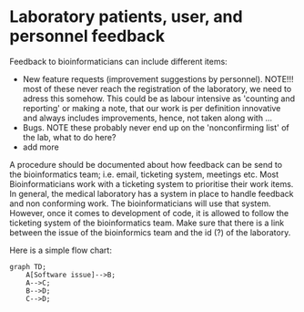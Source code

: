 # Laboratory patients, user, and personnel feedback

Feedback to bioinformaticians can include different items:

- New feature requests (improvement suggestions by personnel). NOTE!!! most of these never reach the registration of the laboratory, we need to adress this somehow. This could be as labour intensive as 'counting and reporting' or making a note, that our work is per definition innovative and always includes improvements, hence, not taken along with ...
- Bugs. NOTE these probably never end up on the 'nonconfirming list' of the lab, what to do here?
- add more

A procedure should be documented about how feedback can be send to the bioinformatics team; i.e. email, ticketing system, meetings etc.
Most Bioinformaticians work with a ticketing system to prioritise their work items.
In general, the medical laboratory has a system in place to handle feedback and non conforming work. The bioinformaticians will use that system. However, once it comes to development of code, it is allowed to follow the ticketing system of the bioinformatics team. Make sure that there is a link between the issue of the bioinformics team and the id (?) of the laboratory.

Here is a simple flow chart:

```mermaid
graph TD;
    A[Software issue]-->B;
    A-->C;
    B-->D;
    C-->D;
```

